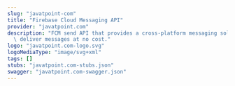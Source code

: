 ```yaml
---
slug: "javatpoint-com"
title: "Firebase Cloud Messaging API"
provider: "javatpoint.com"
description: "FCM send API that provides a cross-platform messaging solution to reliably\
  \ deliver messages at no cost."
logo: "javatpoint.com-logo.svg"
logoMediaType: "image/svg+xml"
tags: []
stubs: "javatpoint.com-stubs.json"
swagger: "javatpoint.com-swagger.json"
---
```

